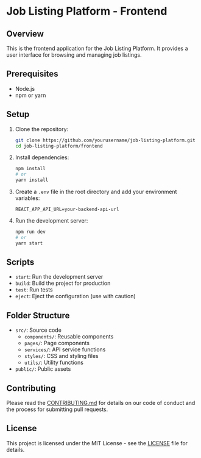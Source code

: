 # Job Listing Platform - Frontend

## Overview
This is the frontend application for the Job Listing Platform. It provides a user interface for browsing and managing job listings.

## Prerequisites
- Node.js
- npm or yarn

## Setup

1. Clone the repository:
    ```sh
    git clone https://github.com/yourusername/job-listing-platform.git
    cd job-listing-platform/frontend
    ```

2. Install dependencies:
    ```sh
    npm install
    # or
    yarn install
    ```

3. Create a `.env` file in the root directory and add your environment variables:
    ```env
    REACT_APP_API_URL=your-backend-api-url
    ```

4. Run the development server:
    ```sh
    npm run dev
    # or
    yarn start
    ```

## Scripts

- `start`: Run the development server
- `build`: Build the project for production
- `test`: Run tests
- `eject`: Eject the configuration (use with caution)

## Folder Structure

- `src/`: Source code
  - `components/`: Reusable components
  - `pages/`: Page components
  - `services/`: API service functions
  - `styles/`: CSS and styling files
  - `utils/`: Utility functions
- `public/`: Public assets

## Contributing
Please read the [CONTRIBUTING.md](../CONTRIBUTING.md) for details on our code of conduct and the process for submitting pull requests.

## License
This project is licensed under the MIT License - see the [LICENSE](../LICENSE) file for details.
